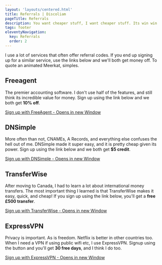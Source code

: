 ```yaml
---
layout: 'layouts/centered.html'
title: Referrals | Discoliam
pageTitle: Referrals
description: You want cheaper stuff, I want cheaper stuff. Its win win.
tags: footer
eleventyNavigation:
  key: Referrals
  order: 2
---
```


I use a lot of services that often offer referral codes. If you end up signing up for a similar service, use the links below and we'll both get money off. To quote an animated Meerkat, simples.

## Freeagent

The premier accounting software. I don't use half of the features, and still think its incredible value for money. Sign up using the link below and we both get **10% off**.

<a href="{{ 'http://fre.ag/44g6yad3' | url }}" class="btn" target="_blank" rel="noopener noreferrer">Sign up with FreeAgent<span class="sr-only"> - Opens in new Window<span></a>

## DNSimple

More often than not, CNAMEs, A Records, and everything else confuses the hell out of me. DNSimple made it super easy, and it is pretty cheap given its power. Sign up using the link below and we both get **$5 credit**.

<a href="{{'https://dnsimple.com/referrals?account_id=76379' | url }}" class="btn" target="_blank" rel="noopener noreferrer">Sign up with DNSimple <span class="sr-only"> - Opens in new Window<span></a>

## TransferWise

After moving to Canada, I had to learn a lot about international money transfers. The most important thing I learned is that TransferWise makes it easy, quick, and cheap! If you sign up using the link below, you'll get a **free £500 transfer**.

<a href="{{ 'https://transferwise.com/u/liamr76' | url }}" class="btn" target="_blank" rel="noopener noreferrer">Sign up with TransferWise <span class="sr-only"> - Opens in new Window<span></a>

## ExpressVPN

Privacy is important. As is freedom. Netflix is better in other countries too. When I need a VPN if using public wifi etc, I use ExpressVPN. Signup using the button and you'll get **30 free days**, and I think I do too.

<a href="{{ 'https://www.expressrefer.com/refer-friend?referrer_id=10665198' | url }}" class="btn" target="_blank" rel="noopener noreferrer">Sign up with ExpressVPN <span class="sr-only"> - Opens in new Window<span></a>
